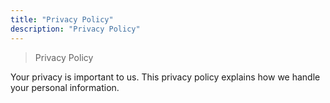 ```yaml
---
title: "Privacy Policy"
description: "Privacy Policy"
---
```


> Privacy Policy

Your privacy is important to us. This privacy policy explains how we handle your personal information.
